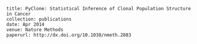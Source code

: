 
    title: PyClone: Statistical Inference of Clonal Population Structure in Cancer
    collection: publications
    date: Apr 2014
    venue: Nature Methods
    paperurl: http://dx.doi.org/10.1038/nmeth.2883
    